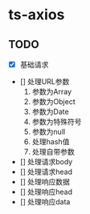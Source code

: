 # ts-axios

## TODO

- [x] 基础请求
- [] 处理URL参数
  1. 参数为Array
  2. 参数为Object
  3. 参数为Date
  4. 参数为特殊符号
  5. 参数为null
  6. 处理hash值
  7. 处理自带参数
- [] 处理请求body
- [] 处理请求head
- [] 处理响应数据
- [] 处理响应head
- [] 处理响应data

